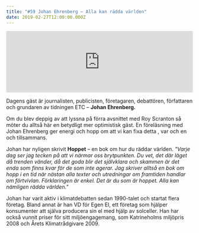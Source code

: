 ```yaml
---
title: "#59 Johan Ehrenberg – Alla kan rädda världen"
date: 2019-02-27T12:00:00.000Z
---
```


<iframe src="https://w.soundcloud.com/player/?url=https%3A//api.soundcloud.com/tracks/582124821&amp;color=%23001665&amp;auto_play=false&amp;hide_related=false&amp;show_comments=true&amp;show_user=true&amp;show_reposts=false&amp;show_teaser=true" width="100%" height="166" frameborder="no" scrolling="no"></iframe>

Dagens gäst är journalisten, publicisten, företagaren, debattören, författaren och grundaren av tidningen ETC – **Johan Ehrenberg.**

Om du blev deppig av att lyssna på förra avsnittet med Roy Scranton så möter du alltså här en betydligt mer optimistisk gäst. En föreläsning med Johan Ehrenberg ger energi och hopp om att vi kan fixa detta , var och en och tillsammans.

Johan har nyligen skrivit **Hoppet** – en bok om hur du räddar världen. _"Varje dag ser jag tecken på att vi närmar oss brytpunkten. Du vet, det där läget då trenden vänder, då det goda blir det självklara och skammen är det enda som finns kvar för de som inte agerar. Jag skriver alltså en bok om hopp i en tid när nästan alla texter och utredningar om framtiden handlar om förtvivlan. Förklaringen är enkel. Det är du som är hoppet. Alla kan nämligen rädda världen."_

Johan har varit aktiv i klimatdebatten sedan 1990-talet och startat flera företag. Bland annat är han VD för Egen El, ett företag som hjälper konsumenter att själva producera sin el med hjälp av solceller. Han har också vunnit priser för sitt miljöengagemang, som Katrineholms miljöpris 2008 och Årets Klimatrådgivare 2009.
